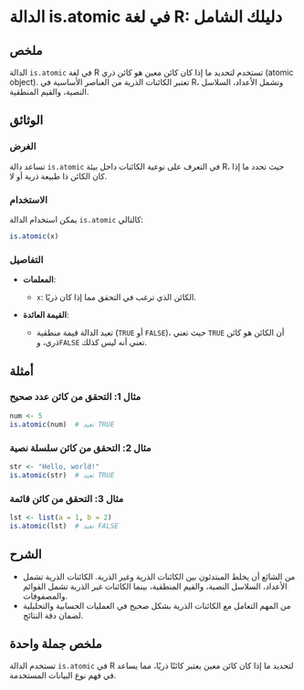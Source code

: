 <!--
Meta Description: # الدالة is.atomic في لغة R: دليلك الشامل ## ملخص الدالة `is.atomic` في لغة R تستخدم لتحديد ما إذا كان كائن معين هو كائن ذري (atomic object). تعتبر ال...
Meta Keywords: atomic, كائن, الكائنات, الذرية, الدالة
-->

# الدالة is.atomic في لغة R: دليلك الشامل

## ملخص
الدالة `is.atomic` في لغة R تستخدم لتحديد ما إذا كان كائن معين هو كائن ذري (atomic object). تعتبر الكائنات الذرية من العناصر الأساسية في R، وتشمل الأعداد، السلاسل النصية، والقيم المنطقية.

## الوثائق
### الغرض
تساعد دالة `is.atomic` في التعرف على نوعية الكائنات داخل بيئة R، حيث تحدد ما إذا كان الكائن ذا طبيعة ذرية أو لا.

### الاستخدام
يمكن استخدام الدالة `is.atomic` كالتالي:

```R
is.atomic(x)
```

### التفاصيل
- **المعلمات**:
  - `x`: الكائن الذي ترغب في التحقق مما إذا كان ذريًا.

- **القيمة العائدة**:
  - تعيد الدالة قيمة منطقية (`TRUE` أو `FALSE`)، حيث تعني `TRUE` أن الكائن هو كائن ذري، و`FALSE` تعني أنه ليس كذلك.

## أمثلة
### مثال 1: التحقق من كائن عدد صحيح
```R
num <- 5
is.atomic(num)  # تعيد TRUE
```

### مثال 2: التحقق من كائن سلسلة نصية
```R
str <- "Hello, world!"
is.atomic(str)  # تعيد TRUE
```

### مثال 3: التحقق من كائن قائمة
```R
lst <- list(a = 1, b = 2)
is.atomic(lst)  # تعيد FALSE
```

## الشرح
- من الشائع أن يخلط المبتدئون بين الكائنات الذرية وغير الذرية. الكائنات الذرية تشمل الأعداد، السلاسل النصية، والقيم المنطقية، بينما الكائنات غير الذرية تشمل القوائم والمصفوفات.
- من المهم التعامل مع الكائنات الذرية بشكل صحيح في العمليات الحسابية والتحليلية لضمان دقة النتائج.

## ملخص جملة واحدة
تستخدم الدالة `is.atomic` في R لتحديد ما إذا كان كائن معين يعتبر كائنًا ذريًا، مما يساعد في فهم نوع البيانات المستخدمة.